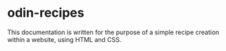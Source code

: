 # odin-recipes

This documentation is written for the purpose of a simple recipe creation within a website, using HTML and CSS.
